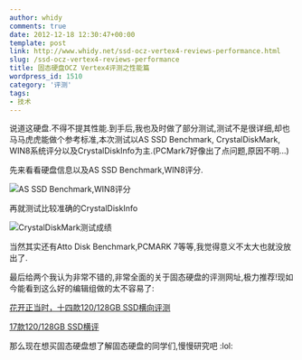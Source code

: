 ```yaml
---
author: whidy
comments: true
date: 2012-12-18 12:30:47+00:00
template: post
link: http://www.whidy.net/ssd-ocz-vertex4-reviews-performance.html
slug: /ssd-ocz-vertex4-reviews-performance
title: 固态硬盘OCZ Vertex4评测之性能篇
wordpress_id: 1510
category: '评测'
tags:
- 技术
---
```


说道这硬盘.不得不提其性能.到手后,我也及时做了部分测试,测试不是很详细,却也马马虎虎能做个参考标准,本次测试以AS SSD Benchmark, CrystalDiskMark, WIN8系统评分以及CrystalDiskInfo为主.(PCMark7好像出了点问题,原因不明...)

先来看看硬盘信息以及AS SSD Benchmark,WIN8评分.

![AS SSD Benchmark,WIN8评分](https://www.whidy.net/wp-content/uploads/2012/12/Benchmark-400x284.jpg)

再就测试比较准确的CrystalDiskInfo

![CrystalDiskMark测试成绩](https://www.whidy.net/wp-content/uploads/2012/12/CrystalDiskMark-400x362.jpg)

当然其实还有Atto Disk Benchmark,PCMARK 7等等,我觉得意义不太大也就没放出了.

最后给两个我认为非常不错的,非常全面的关于固态硬盘的评测网址,极力推荐!现如今能看到这么好的编辑组做的太不容易了:

[花开正当时，十四款120/128GB SSD横向评测](http://www.expreview.com/19604.html)

[17款120/128GB SSD横评](http://www.expreview.com/20329.html)

[](http://www.expreview.com/20329.html)那么现在想买固态硬盘想了解固态硬盘的同学们,慢慢研究吧 :lol:
